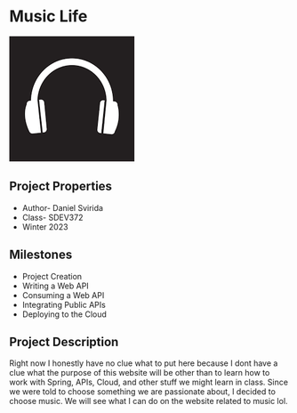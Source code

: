 # Music Life
![Icon](src/main/resources/static/images/icon.png)
## Project Properties
- Author- Daniel Svirida
- Class- SDEV372
- Winter 2023
## Milestones
- Project Creation
- Writing a Web API
- Consuming a Web API
- Integrating Public APIs
- Deploying to the Cloud
## Project Description
Right now I honestly have no clue what to put here because I dont have a clue what the purpose of this website
will be other than to learn how to work with Spring, APIs, Cloud, and other stuff we might learn in class. Since
we were told to choose something we are passionate about, I decided to choose music. We will see what I can do
on the website related to music lol.
